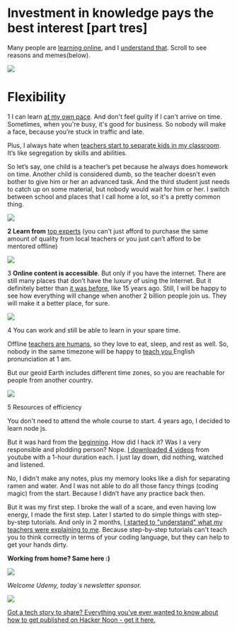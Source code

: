 
# Investment in knowledge pays the best interest [part tres]

Many people are [learning online](https://hackernoon.com/5-ways-edtech-startups-are-setting-classroom-innovation-trends-o05p3y4z), and I [understand that](https://hackernoon.com/tagged/future). Scroll to see reasons and memes(below).

![](https://gitlab.com/hackernoon/creative/-/raw/master/newsletters/memes/2020/november/21.11/three.png)

# Flexibility

1 I can learn [at my own pace](https://hackernoon.com/tagged/self-improvement). And don't feel guilty if I can't arrive on time. Sometimes, when you're busy, it's good for business. So nobody will make a face, because you’re stuck in traffic and late. 

Plus, I always hate when [teachers start to separate kids in my classroom](https://hackernoon.com/digitizing-learning-and-updating-classrooms-cs7g3yc4). It’s like segregation by skills and abilities.

So let’s say, one child is a teacher’s pet because he always does homework on time. Another child is considered dumb, so the teacher doesn’t even bother to give him or her an advanced task. And the third student just needs to catch up on some material, but nobody would wait for him or her. I switch between school and places that I call home a lot, so it's a pretty common thing.

![](https://gitlab.com/hackernoon/creative/-/raw/master/newsletters/memes/2020/november/21.11/five.jpg)

**2 Learn from** [top experts](https://hackernoon.com/episode-30-opening-the-css-box-and-practices-41858d77479f) (you can't just afford to purchase the same amount of quality from local teachers or you just can’t afford to be mentored offline)

![](https://gitlab.com/hackernoon/creative/-/raw/master/newsletters/memes/2020/november/21.11/six.jpg)

3  **Online content is accessible**. But only if you have the internet. There are still many places that don’t have the luxury of using the Internet. But it definitely better than [it was before](https://hackernoon.com/the-online-tech-teaching-hustle-w-udemy-bdad05e49d02), like 15 years ago. Still, I will be happy to see how everything will change when another 2 billion people join us. They will make it a better place, for sure.

![](https://gitlab.com/hackernoon/creative/-/raw/master/newsletters/memes/2020/november/21.11/two.jpg)

4 You can work and still be able to learn in your spare time. 

Offline [teachers are humans](https://hackernoon.com/the-online-tech-teaching-hustle-race-to-the-top-search-result-b8c7ef0d448b), so they love to eat, sleep, and rest as well. So, nobody in the same timezone will be happy to [teach you ](https://hackernoon.com/learn-java-with-these-mobile-apps-k9h35iu) English pronunciation at 1 am. 

But our geoid Earth includes different time zones, so you are reachable for people from another country.

![](https://gitlab.com/hackernoon/creative/-/raw/master/newsletters/memes/2020/november/21.11/four.jpeg)

5 Resources of efficiency

You don't need to attend the whole course to start. 4 years ago, I decided to learn node js.

But it was hard from the [beginning](https://hackernoon.com/fast-and-asynchronous-accelerate-your-requests-using-pythons-asyncio-xk5j3y6h). How did I hack it? Was I a very responsible and plodding person? Nope. [I downloaded 4 videos](https://hackernoon.com/learning-the-basics-of-mongodb-by-writing-a-user-registration-api-pg6k3ynu) from youtube with a 1-hour duration each. I just lay down, did nothing, watched and listened.

No, I didn't make any notes, plus my memory looks like a dish for separating ramen and water. And I was not able to do all those fancy things (coding magic) from the start. Because I didn’t have any practice back then.

But it was my first step. I broke the wall of a scare, and even having low energy, I made the first step. Later I started to do simple things with step-by-step tutorials. And only in 2 months, [I started to "understand" what my teachers were explaining to me](https://hackernoon.com/how-covid-19-may-forever-change-the-way-professors-teach-8keh328c). Because step-by-step tutorials can't teach you to think correctly in terms of your coding language, but they can help to get your hands dirty.

**Working from home? Same here :)**

![](https://gitlab.com/hackernoon/creative/-/raw/master/newsletters/memes/2020/november/21.11/one.jpeg)

*Welcome Udemy, today`s newsletter sponsor.*

![](https://gitlab.com/hackernoon/creative/-/raw/master/newsletters/memes/2020/november/21.11/seven.jpg) 

[Got a tech story to share? Everything you've ever wanted to know about how to get published on Hacker Noon - get it here.](https://hackernoon.com/how-to-get-published-on-hacker-noon-a-step-by-step-guide-zcp36rz) 
 












  












  